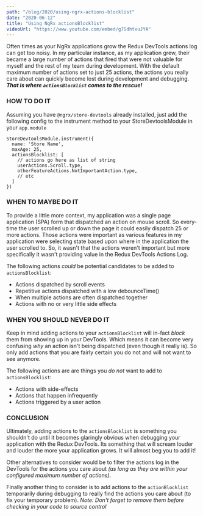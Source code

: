 ```yaml
---
path: "/blog/2020/using-ngrx-actions-blocklist"
date: "2020-06-12"
title: "Using NgRx actionsBlocklist"
videoUrl: "https://www.youtube.com/embed/g7SdhtxuJYA"
---
```



Often times as your NgRx applications grow the Redux DevTools actions log can get too noisy. In my particular instance, as my application grew, their became a large number of actions that fired that were not valuable for myself and the rest of my team during development. With the default maximum number of actions set to just 25 actions, the actions you really care about can quickly become lost during development and debugging. ***That is where `actionsBlocklist` comes to the rescue!***

### HOW TO DO IT
Assuming you have `@ngrx/store-devtools` already installed, just add the following config to the instrument method to your StoreDevtoolsModule in your `app.module`

```
StoreDevtoolsModule.instrument({
  name: 'Store Name',
  maxAge: 25,
  actionsBlocklist: [
    // actions go here as list of string
    userActions.Scroll.type,
    otherFeatureActions.NotImportantAction.type,
    // etc
  ]
})
```

### WHEN TO MAYBE DO IT
To provide a little more context, my application was a single page application (SPA) form that dispatched an action on mouse scroll. So every-time the user scrolled up or down the page it could easily dispatch 25 or more actions. Those actions were important as various features in my application were selecting state based upon where in the application the user scrolled to. So, it wasn't that the actions weren't important but more specifically it wasn't providing value in the Redux DevTools Actions Log.

The following actions *could* be potential candidates to be added to `actionsBlocklist`:

- Actions dispatched by scroll events
- Repetitive actions dispatched with a low debounceTime()
- When multiple actions are often dispatched together
- Actions with no or very little side effects

### WHEN YOU SHOULD NEVER DO IT
Keep in mind adding actions to your `actionsBlocklist` will in-fact *block* them from showing up in your DevTools. Which means it can become very confusing *why* an action isn't being dispatched (even though it really is). So only add actions that you are fairly certain you do not and will not want to see anymore.

The following actions are are things you *do not* want to add to `actionsBlocklist`:

- Actions with side-effects
- Actions that happen infrequently
- Actions triggered by a user action


### CONCLUSION
Ultimately, adding actions to the `actionsBlocklist` is something you shouldn't do until it becomes glaringly obvious when debugging your application with the Redux DevTools. Its something that will scream louder and louder the more your application grows. It will almost beg you to add it!

Other alternatives to consider would be to filter the actions log in the DevTools for the actions you care about *(as long as they are within your configured maximum number of actions)*.

Finally another thing to consider is to add actions to the `actionBlocklist` temporarily during debugging to really find the actions you care about (to fix your temporary problem). *Note: Don't forget to remove them before checking in your code to source control*